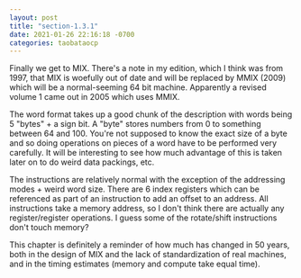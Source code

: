 ```yaml
---
layout: post
title: "section-1.3.1"
date: 2021-01-26 22:16:18 -0700
categories: taobataocp
---
```


Finally we get to MIX.  There's a note in my edition, which I think was from 1997, that MIX is woefully out of date and will be replaced by MMIX (2009) which will be a normal-seeming 64 bit machine.  Apparently a revised volume 1 came out in 2005 which uses MMIX.

The word format takes up a good chunk of the description with words being 5 "bytes" + a sign bit.  A "byte" stores numbers from 0 to something between  64 and 100.  You're not supposed to know the exact size of a byte and so doing operations on pieces of a word have to be performed very carefully.  It will be interesting to see how much advantage of this is taken later on to do weird data packings, etc.

The instructions are relatively normal with the exception of the addressing modes + weird word size.  There are 6 index registers which can be referenced as part of an instruction to add an offset to an address.  All instructions take a memory address, so I don't think there are actually any register/register operations.  I guess some of the rotate/shift instructions don't touch memory?

This chapter is definitely a reminder of how much has changed in 50 years, both in the design of MIX and the lack of standardization of real machines, and in the timing estimates (memory and compute take equal time).  